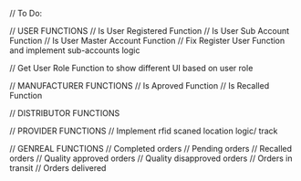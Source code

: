// To Do:

// USER FUNCTIONS
// Is User Registered Function
// Is User Sub Account Function
// Is User Master Account Function
// Fix Register User Function and implement sub-accounts logic

// Get User Role Function to show different UI based on user role

// MANUFACTURER FUNCTIONS
// Is Aproved Function
// Is Recalled Function

// DISTRIBUTOR FUNCTIONS

// PROVIDER FUNCTIONS
// Implement rfid scaned location logic/ track

// GENREAL FUNCTIONS
// Completed orders
// Pending orders
// Recalled orders
// Quality approved orders
// Quality disapproved orders
// Orders in transit
// Orders delivered
